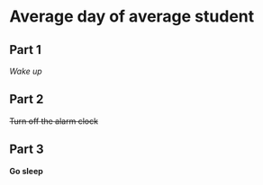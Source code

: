 # Average day of average student
## Part 1
_Wake up_
## Part 2
~~Turn off the alarm clock~~
## Part 3
**Go sleep**